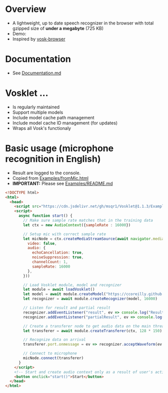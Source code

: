 # Overview
- A lightweight, up to date speech recognizer in the browser with total gzipped size of **under a megabyte** (725 KB)
- Demo: 
- Inspired by [vosk-browser](https://github.com/ccoreilly/vosk-browser)

# Documentation
- See [Documentation.md](Documentation.md)

# Vosklet ...
- Is regularly maintained
- Support multiple models
- Include model cache path management
- Include model cache ID management (for updates)
- Wraps all Vosk's functionaly

# Basic usage (microphone recognition in English)
- Result are logged to the console.
- Copied from [Examples/fromMic.html](Examples/fromMic.html)
- **IMPORTANT:** Please see [Examples/README.md](Examples/README.md)
```html
<!DOCTYPE html>
<html>
  <head>
    <script src="https://cdn.jsdelivr.net/gh/msqr1/Vosklet@1.1.3/Examples/Vosklet.min.js" async defer></script>
    <script>
      async function start() {
        // Make sure sample rate matches that in the training data
        let ctx = new AudioContext({sampleRate : 16000})

        // Setup mic with correct sample rate
        let micNode = ctx.createMediaStreamSource(await navigator.mediaDevices.getUserMedia({
          video: false,
          audio: {
            echoCancellation: true,
            noiseSuppression: true,
            channelCount: 1,
            sampleRate: 16000
          },
        }))

        // Load Vosklet module, model and recognizer
        let module = await loadVosklet()
        let model = await module.createModel("https://ccoreilly.github.io/vosk-browser/models/vosk-model-small-en-us-0.15.tar.gz","model","ID")
        let recognizer = await module.createRecognizer(model, 16000)

        // Listen for result and partial result
        recognizer.addEventListener("result", ev => console.log("Result: ", ev.detail))
        recognizer.addEventListener("partialResult", ev => console.log("Partial result: ", ev.detail))

        // Create a transferer node to get audio data on the main thread
        let transferer = await module.createTransferer(ctx, 128 * 150)

        // Recognize data on arrival
        transferer.port.onmessage = ev => recognizer.acceptWaveform(ev.data)

        // Connect to microphone
        micNode.connect(transferer)
      }
    </script>
    <!-- Start and create audio context only as a result of user's action -->
    <button onclick="start()">Start</button>
  </head>
</html>
```
